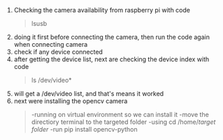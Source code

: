1. Checking the camera availability from raspberry pi with code
    >lsusb
2. doing it first before connecting the camera, then run the code again when connecting camera
3. check if any device connected 
4. after getting the device list, next are checking the device index with code
    >ls /dev/video*
5. will get a /dev/video list, and that's means it worked
6. next were installing the opencv camera
   > -running on virtual environment so we can install it
   > -move the directiory terminal to the targeted folder
   > -using cd /home/*target folder*
   > -run pip install opencv-python
   >
    
